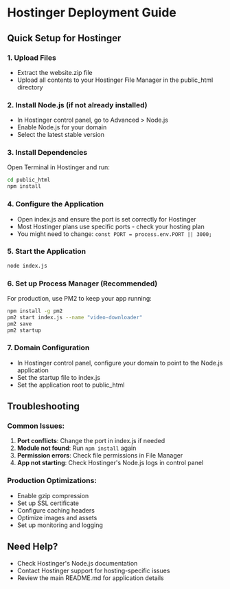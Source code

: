 # Hostinger Deployment Guide

## Quick Setup for Hostinger

### 1. Upload Files
- Extract the website.zip file
- Upload all contents to your Hostinger File Manager in the public_html directory

### 2. Install Node.js (if not already installed)
- In Hostinger control panel, go to Advanced > Node.js
- Enable Node.js for your domain
- Select the latest stable version

### 3. Install Dependencies
Open Terminal in Hostinger and run:
```bash
cd public_html
npm install
```

### 4. Configure the Application
- Open index.js and ensure the port is set correctly for Hostinger
- Most Hostinger plans use specific ports - check your hosting plan
- You might need to change: `const PORT = process.env.PORT || 3000;`

### 5. Start the Application
```bash
node index.js
```

### 6. Set up Process Manager (Recommended)
For production, use PM2 to keep your app running:
```bash
npm install -g pm2
pm2 start index.js --name "video-downloader"
pm2 save
pm2 startup
```

### 7. Domain Configuration
- In Hostinger control panel, configure your domain to point to the Node.js application
- Set the startup file to index.js
- Set the application root to public_html

## Troubleshooting

### Common Issues:
1. **Port conflicts**: Change the port in index.js if needed
2. **Module not found**: Run `npm install` again
3. **Permission errors**: Check file permissions in File Manager
4. **App not starting**: Check Hostinger's Node.js logs in control panel

### Production Optimizations:
- Enable gzip compression
- Set up SSL certificate
- Configure caching headers
- Optimize images and assets
- Set up monitoring and logging

## Need Help?
- Check Hostinger's Node.js documentation
- Contact Hostinger support for hosting-specific issues
- Review the main README.md for application details
